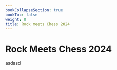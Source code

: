 ```yaml
---
bookCollapseSection: true
bookToc: false
weight: 0
title: Rock meets Chess 2024
---
```

# Rock Meets Chess 2024

asdasd